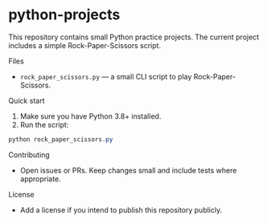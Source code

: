 # python-projects

This repository contains small Python practice projects. The current project includes a simple Rock-Paper-Scissors script.

Files
- `rock_paper_scissors.py` — a small CLI script to play Rock-Paper-Scissors.

Quick start

1. Make sure you have Python 3.8+ installed.
2. Run the script:

```powershell
python rock_paper_scissors.py
```

Contributing
- Open issues or PRs. Keep changes small and include tests where appropriate.

License
- Add a license if you intend to publish this repository publicly.
